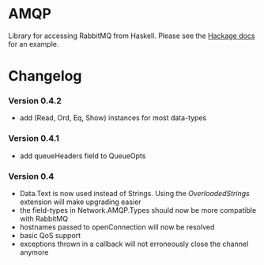 AMQP
=====

Library for accessing RabbitMQ from Haskell. Please see the [Hackage docs](http://hackage.haskell.org/packages/archive/amqp/latest/doc/html/Network-AMQP.html) for an example.

Changelog
=========

### Version 0.4.2

* add (Read, Ord, Eq, Show) instances for most data-types

### Version 0.4.1

* add queueHeaders field to QueueOpts

### Version 0.4

* Data.Text is now used instead of Strings. Using the _OverloadedStrings_ extension will make upgrading easier
* the field-types in Network.AMQP.Types should now be more compatible with RabbitMQ
* hostnames passed to openConnection will now be resolved
* basic QoS support
* exceptions thrown in a callback will not erroneously close the channel anymore